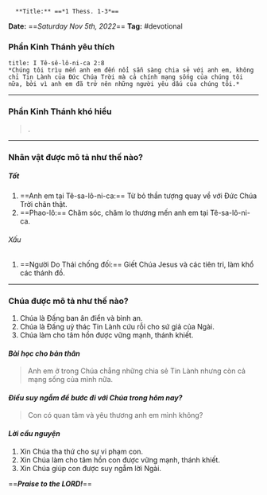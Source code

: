       **Title:** ==*1 Thess. 1-3*==
**Date:** ==*Saturday Nov 5th, 2022*==
**Tag:** #devotional

### **Phần Kinh Thánh yêu thích**
```ad-bible
title: I Tê-sê-lô-ni-ca 2:8
*Chúng tôi trìu mến anh em đến nổi sẵn sàng chia sẻ với anh em, không chỉ Tin Lành của Đức Chúa Trời mà cả chính mạng sống của chúng tôi nữa, bởi vì anh em đã trở nên những người yêu dấu của chúng tôi.*
```
----
### **Phần Kinh Thánh khó hiểu**
> .
----
### **Nhân vật được mô tả như thế nào?**
##### Tốt
1. ==Anh em tại Tê-sa-lô-ni-ca:== Từ bỏ thần tượng quay về với Đức Chúa Trời chân thật.
2. ==Phao-lô:== Chăm sóc, chăm lo thương mến anh em tại Tê-sa-lô-ni-ca.
###### Xấu
1. ==Người Do Thái chống đối:== Giết Chúa Jesus và các tiên tri, làm khổ các thánh đồ.
----
### **Chúa được mô tả như thế nào?**
1. Chúa là Đấng ban ân điển và bình an.
2. Chúa là Đấng uỷ thác Tin Lành cứu rỗi cho sứ giả của Ngài.
3. Chúa làm cho tâm hồn được vững mạnh, thánh khiết.
#### *Bài học cho bản thân*
> Anh em ở trong Chúa chẳng những chia sẻ Tin Lành nhưng còn cả mạng sống của mình nữa.
#### *Điều suy ngẫm để bước đi với Chúa trong hôm nay?*
> Con có quan tâm và yêu thương anh em mình không?
#### *Lời cầu nguyện*
1. Xin Chúa tha thứ cho sự vi phạm con.
2. Xin Chúa làm cho tâm hồn con được vững mạnh, thánh khiết.
3. Xin Chúa giúp con được suy ngẫm lời Ngài.

==***Praise to the LORD!***==
